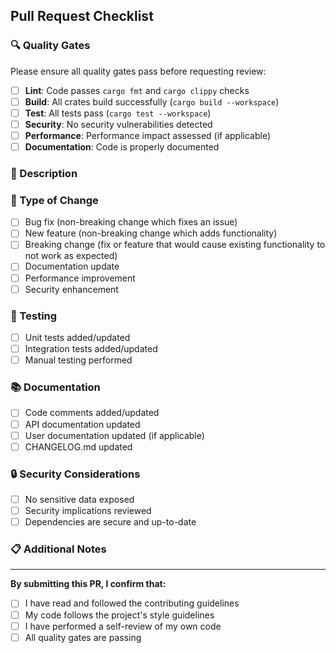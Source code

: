 ## Pull Request Checklist

### 🔍 Quality Gates
Please ensure all quality gates pass before requesting review:

- [ ] **Lint**: Code passes `cargo fmt` and `cargo clippy` checks
- [ ] **Build**: All crates build successfully (`cargo build --workspace`)
- [ ] **Test**: All tests pass (`cargo test --workspace`)
- [ ] **Security**: No security vulnerabilities detected
- [ ] **Performance**: Performance impact assessed (if applicable)
- [ ] **Documentation**: Code is properly documented

### 📝 Description
<!-- Provide a brief description of the changes -->

### 🎯 Type of Change
- [ ] Bug fix (non-breaking change which fixes an issue)
- [ ] New feature (non-breaking change which adds functionality)
- [ ] Breaking change (fix or feature that would cause existing functionality to not work as expected)
- [ ] Documentation update
- [ ] Performance improvement
- [ ] Security enhancement

### 🧪 Testing
<!-- Describe the tests you ran and how to reproduce them -->

- [ ] Unit tests added/updated
- [ ] Integration tests added/updated
- [ ] Manual testing performed

### 📚 Documentation
- [ ] Code comments added/updated
- [ ] API documentation updated
- [ ] User documentation updated (if applicable)
- [ ] CHANGELOG.md updated

### 🔒 Security Considerations
- [ ] No sensitive data exposed
- [ ] Security implications reviewed
- [ ] Dependencies are secure and up-to-date

### 📋 Additional Notes
<!-- Any additional information, breaking changes, or considerations -->

---

**By submitting this PR, I confirm that:**
- [ ] I have read and followed the contributing guidelines
- [ ] My code follows the project's style guidelines
- [ ] I have performed a self-review of my own code
- [ ] All quality gates are passing